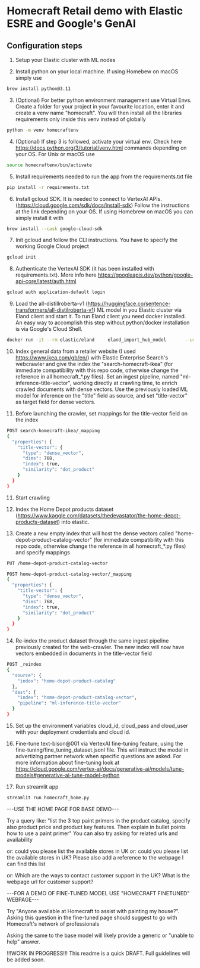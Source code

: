 # Homecraft Retail demo with Elastic ESRE and Google's GenAI


## Configuration steps

1. Setup your Elastic cluster with ML nodes

2. Install python on your local machine. If using Homebew on macOS simply use

```bash
brew install python@3.11  
```

3. (Optional) For better python environment management use Virtual Envs. Create a folder for your project in your favourite location, enter it and create a venv name "homecraft". You will then install all the libraries requirements only inside this venv instead of globally

```bash
python -m venv homecraftenv
```

4. (Optional) If step 3 is followed, activate your virtual env. Check here https://docs.python.org/3/tutorial/venv.html commands depending on your OS. For Unix or macOS use

```bash
source homecraftenv/bin/activate
```

5. Install requirements needed to run the app from the requirements.txt file

```bash
pip install -r requirements.txt 
```

6. Install gcloud SDK. It is needed to connect to VertexAI APIs. (https://cloud.google.com/sdk/docs/install-sdk)
   Follow the instructions at the link depending on your OS. If using Homebrew on macOS you can simply install it with

 ```bash
brew install --cask google-cloud-sdk
```  

7. Init gcloud and follow the CLI instructions. You have to specify the working Google Cloud project

 ```bash
gcloud init
```  

8. Authenticate the VertexAI SDK (it has been installed with requirements.txt). More info here https://googleapis.dev/python/google-api-core/latest/auth.html

 ```bash
gcloud auth application-default login
```  

9. Load the all-distillroberta-v1 (https://huggingface.co/sentence-transformers/all-distilroberta-v1) ML model in you Elastic cluster via Eland client and start it. To run Eland client you need docker installed. An easy way to accomplish this step without python/docker installation is via Google's Cloud Shell.

 ```bash
docker run -it --rm elastic/eland     eland_import_hub_model       --url https://<elastic_user>:<elastic_password>@<your_elastic_endpoint>:9243/ --hub-model-id sentence-transformers/all-distilroberta-v1 --start
 ```

10. Index  general data from a retailer website (I used https://www.ikea.com/gb/en/) with Elastic Enterprise Search's webcrawler and give the index the "search-homecraft-ikea" (for immediate compatibility with this repo code, otherwise change the reference in all homecraft_*.py files). Set an ingest pipeline, named "ml-inference-title-vector", working directly at crawling time, to enrich crawled documents with dense vectors. Use the previously loaded ML model for inference on the "title" field as source, and set "title-vector" as target field for dense vectors.

11. Before launching the crawler, set mappings for the title-vector field on the index

```bash
POST search-homecraft-ikea/_mapping
{
  "properties": {
    "title-vector": {
      "type": "dense_vector",
      "dims": 768,
      "index": true,
      "similarity": "dot_product"
    }
  }
}
```

11. Start crawling

12. Index the Home Depot products dataset (https://www.kaggle.com/datasets/thedevastator/the-home-depot-products-dataset) into elastic.

13. Create a new empty index that will host the dense vectors called "home-depot-product-catalog-vector" (for immediate compatibility with this repo code, otherwise change the reference in all homecraft_*.py files) and specify mappings

```bash
PUT /home-depot-product-catalog-vector 

POST home-depot-product-catalog-vector/_mapping
{
  "properties": {
    "title-vector": {
      "type": "dense_vector",
      "dims": 768,
      "index": true,
      "similarity": "dot_product"
    }
  }
}
```

14. Re-index the product dataset through the same ingest pipeline previously created for the web-crawler. The new index will now have vectors embedded in documents in the title-vector field

```bash
POST _reindex
{
  "source": {
    "index": "home-depot-product-catalog"
  },
  "dest": {
    "index": "home-depot-product-catalog-vector",
    "pipeline": "ml-inference-title-vector"
  }
}
```


15. Set up the environment variables cloud_id, cloud_pass and cloud_user with your deployment credentials and cloud id.

16. Fine-tune text-bison@001 via VertexAI fine-tuning feature, using the fine-tuning/fine_tuning_dataset.jsonl file. This will instruct the model in advertizing partner network when specific questions are asked. For more information about fine-tuning look at https://cloud.google.com/vertex-ai/docs/generative-ai/models/tune-models#generative-ai-tune-model-python

17. Run streamlit app

 ```bash
streamlit run homecraft_home.py
```  


---USE THE HOME PAGE FOR BASE DEMO---

Try a query like: 
"list the 3 top paint primers in the product catalog, specify also product price and product key features. Then explain in bullet points how to use a paint primer"
You can also try asking for related urls and availability

or: could you please list the available stores in UK
or: could you please list the available stores in UK? Please also add a reference to the webpage I can find this list

or: Which are the ways to contact customer support in the UK? What is the webpage url for customer support?

---FOR A DEMO OF FINE-TUNED MODEL USE "HOMECRAFT FINETUNED" WEBPAGE---

Try "Anyone available at Homecraft to assist with painting my house?".
Asking this question in the fine-tuned page should suggest to go with Homecraft's network of professionals

Asking the same to the base model will likely provide a generic or "unable to help" answer.


!!!WORK IN PROGRESS!!! This readme is a quick DRAFT. Full guidelines will be added soon.
